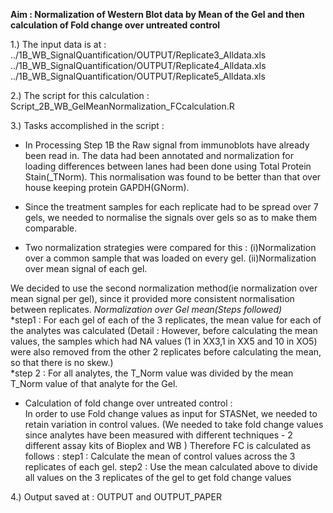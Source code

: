 
**Aim : Normalization of Western Blot data by Mean of the Gel and then calculation of Fold change over untreated control**

1.) The input data is at : 
../1B_WB_SignalQuantification/OUTPUT/Replicate3_Alldata.xls
../1B_WB_SignalQuantification/OUTPUT/Replicate4_Alldata.xls
../1B_WB_SignalQuantification/OUTPUT/Replicate5_Alldata.xls

2.) The script for this calculation : Script_2B_WB_GelMeanNormalization_FCcalculation.R

3.) Tasks accomplished in the script :
* In Processing Step 1B the Raw signal from immunoblots have already been read in. The data had been annotated and normalization for loading differences between lanes had been done using Total Protein Stain(_TNorm). This normalisation was found to be better than that over house keeping protein GAPDH(GNorm). 

* Since the treatment samples for each replicate had to be spread over 7 gels, we needed to normalise the signals over gels so as to make them comparable.
* Two normalization strategies were compared for this : 
(i)Normalization over a common sample that was loaded on every gel. 
(ii)Normalization over mean signal of each gel.

We decided to use the second normalization method(ie normalization over mean signal per gel), since it provided more consistent normalisation between replicates.
*Normalization over Gel mean(Steps followed)*     
*step1 : For each gel of each of the 3 replicates, the mean value for each of the analytes was calculated  (Detail : However, before calculating the mean values, the samples which had NA values (1 in XX3,1 in XX5 and 10 in XO5) were also removed from the other 2 replicates before calculating the mean, so that there is no skew.)    
*step 2 : For all analytes, the T_Norm value was divided by the mean T_Norm value of that analyte for the Gel.

* Calculation of fold change over untreated control :  
In order to use Fold change values as input for STASNet, we needed to retain variation in control values.
(We needed to take fold change values since analytes have been measured with different techniques - 2 different assay kits of Bioplex and WB )
Therefore FC is calculated as follows :
step1 : Calculate the mean of control values across the 3 replicates of each gel.
step2 : Use the mean calculated above to divide all values on the 3 replicates of the gel to get fold change values


4.) Output saved at : OUTPUT and OUTPUT_PAPER

